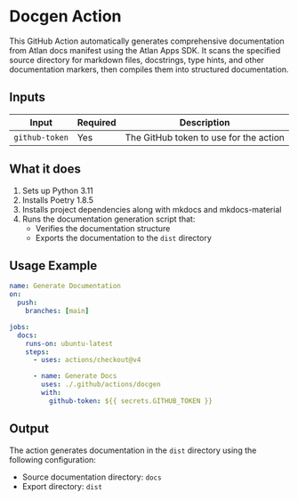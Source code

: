 # Docgen Action

This GitHub Action automatically generates comprehensive documentation from Atlan docs manifest using the Atlan Apps SDK. It scans the specified source directory for markdown files, docstrings, type hints, and other documentation markers, then compiles them into structured documentation.

## Inputs

| Input          | Required | Description                            |
| -------------- | -------- | -------------------------------------- |
| `github-token` | Yes      | The GitHub token to use for the action |

## What it does

1. Sets up Python 3.11
2. Installs Poetry 1.8.5
3. Installs project dependencies along with mkdocs and mkdocs-material
4. Runs the documentation generation script that:
    - Verifies the documentation structure
    - Exports the documentation to the `dist` directory

## Usage Example

```yaml
name: Generate Documentation
on:
  push:
    branches: [main]

jobs:
  docs:
    runs-on: ubuntu-latest
    steps:
      - uses: actions/checkout@v4

      - name: Generate Docs
        uses: ./.github/actions/docgen
        with:
          github-token: ${{ secrets.GITHUB_TOKEN }}
```

## Output

The action generates documentation in the `dist` directory using the following configuration:
- Source documentation directory: `docs`
- Export directory: `dist`